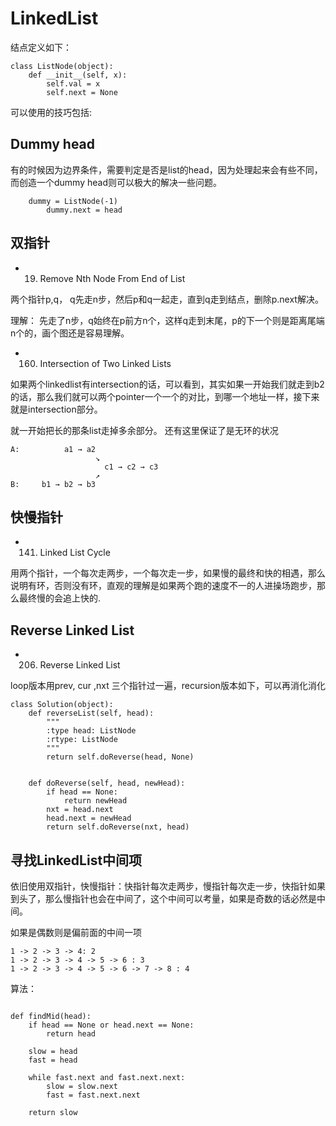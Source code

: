 # LinkedList

结点定义如下：

	class ListNode(object):
	    def __init__(self, x):
	        self.val = x
	        self.next = None


可以使用的技巧包括:


## Dummy head

有的时候因为边界条件，需要判定是否是list的head，因为处理起来会有些不同，而创造一个dummy head则可以极大的解决一些问题。

```
	dummy = ListNode(-1)
        dummy.next = head
```

## 双指针

- 19. Remove Nth Node From End of List

两个指针p,q， q先走n步，然后p和q一起走，直到q走到结点，删除p.next解决。

理解： 先走了n步，q始终在p前方n个，这样q走到末尾，p的下一个则是距离尾端n个的，画个图还是容易理解。


- 160. Intersection of Two Linked Lists

如果两个linkedlist有intersection的话，可以看到，其实如果一开始我们就走到b2的话，那么我们就可以两个pointer一个一个的对比，到哪一个地址一样，接下来就是intersection部分。

就一开始把长的那条list走掉多余部分。
还有这里保证了是无环的状况



```
A:          a1 → a2
                   ↘
                     c1 → c2 → c3
                   ↗            
B:     b1 → b2 → b3
```


## 快慢指针

- 141. Linked List Cycle

用两个指针，一个每次走两步，一个每次走一步，如果慢的最终和快的相遇，那么说明有环，否则没有环，直观的理解是如果两个跑的速度不一的人进操场跑步，那么最终慢的会追上快的.



## Reverse Linked List

- 206. Reverse Linked List

loop版本用prev, cur ,nxt 三个指针过一遍，recursion版本如下，可以再消化消化

```
class Solution(object):
    def reverseList(self, head):
        """
        :type head: ListNode
        :rtype: ListNode
        """
        return self.doReverse(head, None)
        
        
    def doReverse(self, head, newHead):
        if head == None:
            return newHead
        nxt = head.next
        head.next = newHead
        return self.doReverse(nxt, head)
```


## 寻找LinkedList中间项

依旧使用双指针，快慢指针：快指针每次走两步，慢指针每次走一步，快指针如果到头了，那么慢指针也会在中间了，这个中间可以考量，如果是奇数的话必然是中间。

如果是偶数则是偏前面的中间一项

```
1 -> 2 -> 3 -> 4: 2 
1 -> 2 -> 3 -> 4 -> 5 -> 6 : 3
1 -> 2 -> 3 -> 4 -> 5 -> 6 -> 7 -> 8 : 4

```

算法：

```

def findMid(head):
    if head == None or head.next == None:
        return head

    slow = head
    fast = head

    while fast.next and fast.next.next:
        slow = slow.next
        fast = fast.next.next
        
    return slow
```






